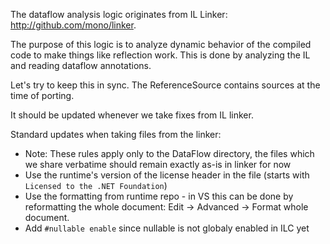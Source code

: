 The dataflow analysis logic originates from IL Linker: http://github.com/mono/linker.

The purpose of this logic is to analyze dynamic behavior of the compiled code to make things like reflection work. This is done by analyzing the IL and reading dataflow annotations.

Let's try to keep this in sync. The ReferenceSource contains sources at the time of porting.

It should be updated whenever we take fixes from IL linker.

Standard updates when taking files from the linker:
* Note: These rules apply only to the DataFlow directory, the files which we share verbatime should remain exactly as-is in linker for now
* Use the runtime's version of the license header in the file (starts with `Licensed to the .NET Foundation`)
* Use the formatting from runtime repo - in VS this can be done by reformatting the whole document: Edit -> Advanced -> Format whole document.
* Add `#nullable enable` since nullable is not globaly enabled in ILC yet

